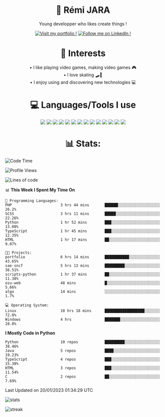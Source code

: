 <div align="center">
  


# 💫 Rémi JARA

Young developper who likes create things ! 
  
  [![Visit my portfolio !](https://img.shields.io/badge/Visit%20My%20portfolio!-%23DD0031?style=for-the-badge&logo=github)](http://remi-jara.fr)
  [![Follow me on LinkedIn !](https://img.shields.io/badge/Follow%20me%20on%20LinkedIn!-%231572B6?style=for-the-badge&logo=linkedin)](https://www.linkedin.com/in/rémi-jara-516b30222/)
# 🧍 Interests

  • I like playing video games, making video games 🎮  \
  • I love skating 🛹🤘 \
  • I enjoy using and discovering new technologies 💻 

 # 💻 Languages/Tools I use

  <img src="https://img.shields.io/badge/Java-ED8B00?style=for-the-badge&logo=java&logoColor=white"/>
  <img src="https://img.shields.io/badge/JavaScript-323330?style=for-the-badge&logo=javascript&logoColor=F7DF1E"/>
  <img src="https://img.shields.io/badge/TypeScript-007ACC?style=for-the-badge&logo=typescript&logoColor=white"/>
  <img src="https://img.shields.io/badge/html5-%23E34F26.svg?style=for-the-badge&logo=html5&logoColor=white"/>
  <img src="https://img.shields.io/badge/css3-%231572B6.svg?style=for-the-badge&logo=css3&logoColor=white"/>
  <img src="https://img.shields.io/badge/SCSS-hotpink.svg?style=for-the-badge&logo=SASS&logoColor=white"/>
  <img src="https://img.shields.io/badge/php-%23777BB4.svg?style=for-the-badge&logo=php&logoColor=white"/>
  <img src="https://img.shields.io/badge/angular-%23DD0031.svg?style=for-the-badge&logo=angular&logoColor=white"/>
  <img src="https://img.shields.io/badge/mysql-%2300f.svg?style=for-the-badge&logo=mysql&logoColor=white"/>
  <img src="https://img.shields.io/badge/Python-FFD43B?style=for-the-badge&logo=python&logoColor=blue"/>
  <img src="https://img.shields.io/badge/c-%2300599C.svg?style=for-the-badge&logo=c&logoColor=white"/>
  <img src="https://img.shields.io/badge/Visual_Studio_Code-0078D4?style=for-the-badge&logo=visual%20studio%20code&logoColor=white"/>
  <img src="https://img.shields.io/badge/Arch%20Linux-1793D1?logo=arch-linux&logoColor=fff&style=for-the-badge"/>
  <img src="https://img.shields.io/badge/Linux-FCC624?style=for-the-badge&logo=linux&logoColor=black"/>
  
  
  
# 📊 Stats:
  
  </div>
  
<!--START_SECTION:waka-->
![Code Time](http://img.shields.io/badge/Code%20Time-360%20hrs%209%20mins-blue)

![Profile Views](http://img.shields.io/badge/Profile%20Views-16-blue)

![Lines of code](https://img.shields.io/badge/From%20Hello%20World%20I%27ve%20Written-203%20Thousand%20lines%20of%20code-blue)

📊 **This Week I Spent My Time On** 

```text
💬 Programming Languages: 
PHP                      3 hrs 44 mins       ██████░░░░░░░░░░░░░░░░░░░   26.2% 
SCSS                     3 hrs 11 mins       █████░░░░░░░░░░░░░░░░░░░░   22.26% 
Python                   1 hr 52 mins        ███░░░░░░░░░░░░░░░░░░░░░░   13.08% 
TypeScript               1 hr 45 mins        ███░░░░░░░░░░░░░░░░░░░░░░   12.35% 
HTML                     1 hr 17 mins        ██░░░░░░░░░░░░░░░░░░░░░░░   9.07%

🐱‍💻 Projects: 
portfolio                6 hrs 14 mins       ███████████░░░░░░░░░░░░░░   43.65% 
sae-sncf                 5 hrs 13 mins       █████████░░░░░░░░░░░░░░░░   36.51% 
scripts-python           1 hr 37 mins        ██░░░░░░░░░░░░░░░░░░░░░░░   11.38% 
osu-web                  48 mins             █░░░░░░░░░░░░░░░░░░░░░░░░   5.66% 
algo                     14 mins             ░░░░░░░░░░░░░░░░░░░░░░░░░   1.7%

💻 Operating System: 
Linux                    10 hrs 18 mins      ██████████████████░░░░░░░   72.0% 
Windows                  4 hrs               ███████░░░░░░░░░░░░░░░░░░   28.0%

```

**I Mostly Code in Python** 

```text
Python                   10 repos            █████████░░░░░░░░░░░░░░░░   38.46% 
Java                     5 repos             ████░░░░░░░░░░░░░░░░░░░░░   19.23% 
TypeScript               4 repos             ███░░░░░░░░░░░░░░░░░░░░░░   15.38% 
HTML                     3 repos             ███░░░░░░░░░░░░░░░░░░░░░░   11.54% 
C                        2 repos             ██░░░░░░░░░░░░░░░░░░░░░░░   7.69%

```



 Last Updated on 20/01/2023 01:34:29 UTC
<!--END_SECTION:waka-->
![stats](https://github-readme-stats.vercel.app/api?username=icepick4&count_private=true&show_icons=true&theme=tokyonight)

![streak](https://github-readme-streak-stats.herokuapp.com/?user=icepick4&theme=tokyonight&hide_border=false)


